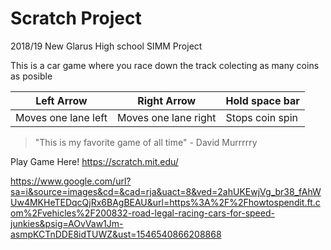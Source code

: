 # Scratch Project
2018/19 New Glarus High school SIMM Project 


This is a car game where you race down the track colecting as many coins as posible 


Left Arrow | Right Arrow | Hold space bar
---- | ------- | --------
Moves one lane left |Moves one lane right | Stops coin spin


>"This is my favorite game of all time" - David Murrrrry

Play Game Here! </b> https://scratch.mit.edu/ </b>

https://www.google.com/url?sa=i&source=images&cd=&cad=rja&uact=8&ved=2ahUKEwjVg_br38_fAhWUw4MKHeTEDqcQjRx6BAgBEAU&url=https%3A%2F%2Fhowtospendit.ft.com%2Fvehicles%2F200832-road-legal-racing-cars-for-speed-junkies&psig=AOvVaw1Jm-asmpKCTnDDE8idTUWZ&ust=1546540866208868
